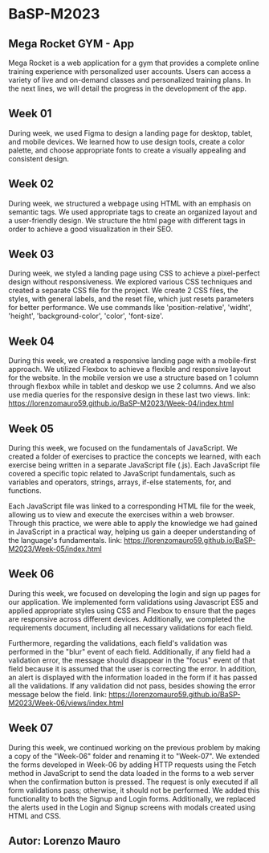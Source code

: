 # BaSP-M2023

## Mega Rocket GYM - App

Mega Rocket is a web application for a gym that provides a complete online training experience with personalized user accounts. Users can access a variety of live and on-demand classes and personalized training plans. In the next lines, we will detail the progress in the development of the app.

## Week 01

During week, we used Figma to design a landing page for desktop, tablet, and mobile devices. We learned how to use design tools, create a color palette, and choose appropriate fonts to create a visually appealing and consistent design.

## Week 02

During week, we structured a webpage using HTML with an emphasis on semantic tags. We used appropriate tags to create an organized layout and a user-friendly design. We structure the html page with different tags in order to achieve a good visualization in their SEO.

## Week 03

During week, we styled a landing page using CSS to achieve a pixel-perfect design without responsiveness. We explored various CSS techniques and created a separate CSS file for the project. We create 2 CSS files, the styles, with general labels, and the reset file, which just resets parameters for better performance. We use commands like 'position-relative', 'widht', 'height', 'background-color', 'color', 'font-size'.

## Week 04

During this week, we created a responsive landing page with a mobile-first approach. We utilized Flexbox to achieve a flexible and responsive layout for the website. In the mobile version we use a structure based on 1 column through flexbox while in tablet and deskop we use 2 columns. And we also use media queries for the responsive design in these last two views.
link: https://lorenzomauro59.github.io/BaSP-M2023/Week-04/index.html

## Week 05

During this week, we focused on the fundamentals of JavaScript. We created a folder of exercises to practice the concepts we learned, with each exercise being written in a separate JavaScript file (.js). Each JavaScript file covered a specific topic related to JavaScript fundamentals, such as variables and operators, strings, arrays, if-else statements, for, and functions.

Each JavaScript file was linked to a corresponding HTML file for the week, allowing us to view and execute the exercises within a web browser. Through this practice, we were able to apply the knowledge we had gained in JavaScript in a practical way, helping us gain a deeper understanding of the language's fundamentals.
link: https://lorenzomauro59.github.io/BaSP-M2023/Week-05/index.html

## Week 06

During this week, we focused on developing the login and sign up pages for our application. We implemented form validations using Javascript ES5 and applied appropriate styles using CSS and Flexbox to ensure that the pages are responsive across different devices. Additionally, we completed the requirements document, including all necessary validations for each field.

Furthermore, regarding the validations, each field's validation was performed in the "blur" event of each field. Additionally, if any field had a validation error, the message should disappear in the "focus" event of that field because it is assumed that the user is correcting the error. In addition, an alert is displayed with the information loaded in the form if it has passed all the validations. If any validation did not pass, besides showing the error message below the field.
link: https://lorenzomauro59.github.io/BaSP-M2023/Week-06/views/index.html

## Week 07

During this week, we continued working on the previous problem by making a copy of the "Week-06" folder and renaming it to "Week-07". We extended the forms developed in Week-06 by adding HTTP requests using the Fetch method in JavaScript to send the data loaded in the forms to a web server when the confirmation button is pressed. The request is only executed if all form validations pass; otherwise, it should not be performed. We added this functionality to both the Signup and Login forms.
Additionally, we replaced the alerts used in the Login and Signup screens with modals created using HTML and CSS.

## Autor: Lorenzo Mauro

